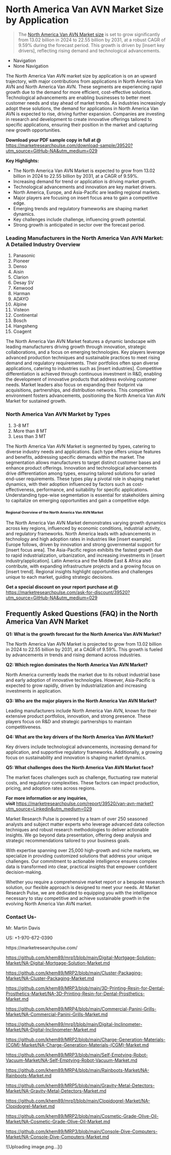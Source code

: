 <h1>North America Van AVN Market&nbsp;Size by Application</h1><blockquote><p>The <a href="https://marketresearchpulse.com/download-sample/39520?utm_source=GitHub-NA&amp;utm_medium=029">North America Van AVN Market size</a> is set to grow significantly from 13.02 billion in 2024 to 22.55 billion by 2031, at a robust CAGR of 9.59% during the forecast period. This growth is driven by [insert key drivers], reflecting rising demand and technological advancements.</p></blockquote><ul><li>Navigation<li> None Navigation</li></ul><p>The North America Van AVN market size by application is on an upward trajectory, with major contributions from applications in North America Van AVN and North America Van AVN. These segments are experiencing rapid growth due to the demand for more efficient, cost-effective solutions. Technological advancements are enabling businesses to better meet customer needs and stay ahead of market trends. As industries increasingly adopt these solutions, the demand for applications in North America Van AVN is expected to rise, driving further expansion. Companies are investing in research and development to create innovative offerings tailored to specific applications, ensuring their position in the market and capturing new growth opportunities.</p><p><strong>Download your PDF sample copy in full at @ </strong><a href="https://marketresearchpulse.com/download-sample/39520?utm_source=GitHub-NA&amp;utm_medium=029">https://marketresearchpulse.com/download-sample/39520?utm_source=GitHub-NA&amp;utm_medium=029</a></p><p><strong>Key Highlights: </strong></p><ul><li>The North America Van AVN Market is expected to grow from 13.02 billion in 2024 to 22.55 billion by 2031, at a CAGR of 9.59%.</li><li>Increasing demand for trend or application is driving market growth.</li><li>Technological advancements and innovation are key market drivers.</li><li>North America, Europe, and Asia-Pacific are leading regional markets.</li><li>Major players are focusing on insert focus area to gain a competitive edge.</li><li>Emerging trends and regulatory frameworks are shaping market dynamics.</li><li>Key challenges include challenge, influencing growth potential.</li><li>Strong growth is anticipated in sector over the forecast period.</li></ul><h3>Leading Manufacturers in the North America Van AVN Market: A Detailed Industry Overview</h3><ol><li>Panasonic</li><li>Pioneer</li><li>Denso</li><li>Aisin</li><li>Clarion</li><li>Desay SV</li><li>Kenwood</li><li>Harman</li><li>ADAYO</li><li>Alpine</li><li>Visteon</li><li>Continental</li><li>Bosch</li><li>Hangsheng</li><li>Coagent</li></ol><div class="flex max-w-full flex-col flex-grow"><div class="min-h-8 text-message flex w-full flex-col items-end gap-2 whitespace-normal break-words [.text-message+&amp;]:mt-5" dir="auto" data-message-author-role="assistant" data-message-id="fd8432e4-4910-450d-b182-61b7bfb0a01f" data-message-model-slug="gpt-4o"><div class="flex w-full flex-col gap-1 empty:hidden first:pt-[3px]"><div class="markdown prose w-full break-words dark:prose-invert light"><p>The North America Van AVN Market features a dynamic landscape with leading manufacturers driving growth through innovation, strategic collaborations, and a focus on emerging technologies. Key players leverage advanced production techniques and sustainable practices to meet rising demand and regulatory requirements. Their portfolios often span diverse applications, catering to industries such as [insert industries]. Competitive differentiation is achieved through continuous investment in R&amp;D, enabling the development of innovative products that address evolving customer needs. Market leaders also focus on expanding their footprint via acquisitions, partnerships, and distribution networks. This competitive environment fosters advancements, positioning the North America Van AVN Market for sustained growth.</p></div></div></div></div><h3>North America Van AVN Market by Types</h3><ol><li>3-8 MT<li> More than 8 MT<li> Less than 3 MT</li></ol><div class="flex max-w-full flex-col flex-grow"><div class="min-h-8 text-message flex w-full flex-col items-end gap-2 whitespace-normal break-words [.text-message+&amp;]:mt-5" dir="auto" data-message-author-role="assistant" data-message-id="084470be-0bb7-4664-bddf-5156b4f41249" data-message-model-slug="gpt-4o-mini"><div class="flex w-full flex-col gap-1 empty:hidden first:pt-[3px]"><div class="markdown prose w-full break-words dark:prose-invert light"><p>The North America Van AVN Market is segmented by types, catering to diverse industry needs and applications. Each type offers unique features and benefits, addressing specific demands within the market. The segmentation allows manufacturers to target distinct customer bases and enhance product offerings. Innovation and technological advancements drive differentiation among types, ensuring tailored solutions for varied end-user requirements. These types play a pivotal role in shaping market dynamics, with their adoption influenced by factors such as cost-effectiveness, performance, and suitability for specific applications. Understanding type-wise segmentation is essential for stakeholders aiming to capitalize on emerging opportunities and gain a competitive edge.</p></div></div></div></div><h3><span style="font-size: 11px;">Regional Overview of the North America Van AVN Market</span></h3><div class="flex max-w-full flex-col flex-grow"><div class="min-h-8 text-message flex w-full flex-col items-end gap-2 whitespace-normal break-words [.text-message+&amp;]:mt-5" dir="auto" data-message-author-role="assistant" data-message-id="e9038762-ce64-4e30-91c9-9bd413514231" data-message-model-slug="gpt-4o-mini"><div class="flex w-full flex-col gap-1 empty:hidden first:pt-[3px]"><div class="markdown prose w-full break-words dark:prose-invert light"><p>The North America Van AVN Market demonstrates varying growth dynamics across key regions, influenced by economic conditions, industrial activity, and regulatory frameworks. North America leads with advancements in technology and high adoption rates in industries like [insert example]. Europe follows, driven by innovation and strong governmental support for [insert focus area]. The Asia-Pacific region exhibits the fastest growth due to rapid industrialization, urbanization, and increasing investments in [insert industry/application]. Latin America and the Middle East &amp; Africa also contribute, with expanding infrastructure projects and a growing focus on [insert trend]. Regional insights highlight opportunities and challenges unique to each market, guiding strategic decisions.</p></div></div></div></div><p><strong>Get a special discount on your report purchase at @ </strong><a href="https://marketresearchpulse.com/ask-for-discount/39520?utm_source=GitHub-NA&amp;utm_medium=029">https://marketresearchpulse.com/ask-for-discount/39520?utm_source=GitHub-NA&amp;utm_medium=029</a></p><h2>Frequently Asked Questions (FAQ) in the North America Van AVN Market</h2><p><strong>Q1: What is the growth forecast for the North America Van AVN Market?</strong></p><p>The North America Van AVN Market is projected to grow from 13.02 billion in 2024 to 22.55 billion by 2031, at a CAGR of 9.59%. This growth is fueled by advancements in trends and rising demand across industries.</p><p><strong>Q2: Which region dominates the North America Van AVN Market?</strong></p><p>North America currently leads the market due to its robust industrial base and early adoption of innovative technologies. However, Asia-Pacific is expected to grow rapidly, driven by industrialization and increasing investments in application.</p><p><strong>Q3: Who are the major players in the North America Van AVN Market?</strong></p><p>Leading manufacturers include North America Van AVN, known for their extensive product portfolios, innovation, and strong presence. These players focus on R&amp;D and strategic partnerships to maintain competitiveness.</p><p><strong>Q4: What are the key drivers of the North America Van AVN Market?</strong></p><p>Key drivers include technological advancements, increasing demand for application, and supportive regulatory frameworks. Additionally, a growing focus on sustainability and innovation is shaping market dynamics.</p><p><strong>Q5: What challenges does the North America Van AVN Market face?</strong></p><p>The market faces challenges such as challenge, fluctuating raw material costs, and regulatory complexities. These factors can impact production, pricing, and adoption rates across regions.</p><p><strong>For more information or any inquiries, visit&nbsp;</strong><a href="https://marketresearchpulse.com/report/39520/van-avn-market?utm_source=Linkedin&utm_medium=029">https://marketresearchpulse.com/report/39520/van-avn-market?utm_source=Linkedin&utm_medium=029</a></p><p>Market Research Pulse is powered by a team of over 250 seasoned analysts and subject matter experts who leverage advanced data collection techniques and robust research methodologies to deliver actionable insights. We go beyond data presentation, offering deep analysis and strategic recommendations tailored to your business goals.</p><p>With expertise spanning over 25,000 high-growth and niche markets, we specialize in providing customized solutions that address your unique challenges. Our commitment to actionable intelligence ensures complex data is transformed into clear, practical insights that empower confident decision-making.</p><p>Whether you require a comprehensive market report or a bespoke research solution, our flexible approach is designed to meet your needs. At Market Research Pulse, we are dedicated to equipping you with the intelligence necessary to stay competitive and achieve sustainable growth in the evolving North America Van AVN market.</p><h3><strong>Contact Us-</strong></h3><p>Mr. Martin Davis</p><p>US: +1-970-672-0390</p><p>https://marketresearchpulse.com/</p><p><a href="https://github.com/khem89/mrp1/blob/main/Digital-Mortgage-Solution-Market/NA-Digital-Mortgage-Solution-Market.md">https://github.com/khem89/mrp1/blob/main/Digital-Mortgage-Solution-Market/NA-Digital-Mortgage-Solution-Market.md</a></p><p><a href="https://github.com/khem89/MRP2/blob/main/Cluster-Packaging-Market/NA-Cluster-Packaging-Market.md">https://github.com/khem89/MRP2/blob/main/Cluster-Packaging-Market/NA-Cluster-Packaging-Market.md</a></p><p><a href="https://github.com/khem89/MRP3/blob/main/3D-Printing-Resin-for-Dental-Prosthetics-Market/NA-3D-Printing-Resin-for-Dental-Prosthetics-Market.md">https://github.com/khem89/MRP3/blob/main/3D-Printing-Resin-for-Dental-Prosthetics-Market/NA-3D-Printing-Resin-for-Dental-Prosthetics-Market.md</a></p><p><a href="https://github.com/khem89/MRP4/blob/main/Commercial-Panini-Grills-Market/NA-Commercial-Panini-Grills-Market.md">https://github.com/khem89/MRP4/blob/main/Commercial-Panini-Grills-Market/NA-Commercial-Panini-Grills-Market.md</a></p><p><a href="https://github.com/khem89/mrp1/blob/main/Digital-Inclinometer-Market/NA-Digital-Inclinometer-Market.md">https://github.com/khem89/mrp1/blob/main/Digital-Inclinometer-Market/NA-Digital-Inclinometer-Market.md</a></p><p><a href="https://github.com/khem89/MRP2/blob/main/Charge-Generation-Materials-(CGM)-Market/NA-Charge-Generation-Materials-(CGM)-Market.md">https://github.com/khem89/MRP2/blob/main/Charge-Generation-Materials-(CGM)-Market/NA-Charge-Generation-Materials-(CGM)-Market.md</a></p><p><a href="https://github.com/khem89/MRP3/blob/main/Self-Emptying-Robot-Vacuum-Market/NA-Self-Emptying-Robot-Vacuum-Market.md">https://github.com/khem89/MRP3/blob/main/Self-Emptying-Robot-Vacuum-Market/NA-Self-Emptying-Robot-Vacuum-Market.md</a></p><p><a href="https://github.com/khem89/MRP4/blob/main/Rainboots-Market/NA-Rainboots-Market.md">https://github.com/khem89/MRP4/blob/main/Rainboots-Market/NA-Rainboots-Market.md</a></p><p><a href="https://github.com/khem89/MRP5/blob/main/Gravity-Metal-Detectors-Market/NA-Gravity-Metal-Detectors-Market.md">https://github.com/khem89/MRP5/blob/main/Gravity-Metal-Detectors-Market/NA-Gravity-Metal-Detectors-Market.md</a></p><p><a href="https://github.com/khem89/mrp1/blob/main/Clopidogrel-Market/NA-Clopidogrel-Market.md">https://github.com/khem89/mrp1/blob/main/Clopidogrel-Market/NA-Clopidogrel-Market.md</a></p><p><a href="https://github.com/khem89/MRP2/blob/main/Cosmetic-Grade-Olive-Oil-Market/NA-Cosmetic-Grade-Olive-Oil-Market.md">https://github.com/khem89/MRP2/blob/main/Cosmetic-Grade-Olive-Oil-Market/NA-Cosmetic-Grade-Olive-Oil-Market.md</a></p><p><a href="https://github.com/khem89/MRP3/blob/main/Console-Dive-Computers-Market/NA-Console-Dive-Computers-Market.md">https://github.com/khem89/MRP3/blob/main/Console-Dive-Computers-Market/NA-Console-Dive-Computers-Market.md</a></p>
![Uploading image.png…]()
